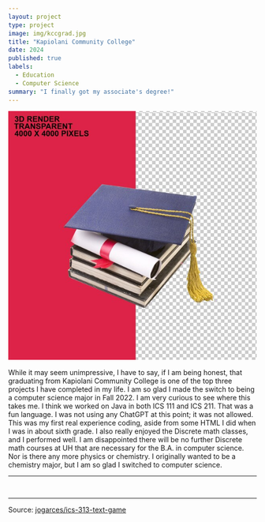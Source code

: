 ```yaml
---
layout: project
type: project
image: img/kccgrad.jpg
title: "Kapiolani Community College"
date: 2024
published: true
labels:
  - Education
  - Computer Science
summary: "I finally got my associate's degree!"
---
```


<img class="img-fluid" src="../img/kccgrad.jpg">

While it may seem unimpressive, I have to say, if I am being honest, that graduating from Kapiolani Community College is one of the top three projects I have completed in my life.  I am so glad I made the switch to being a computer science major in Fall 2022.  I am very curious to see where this takes me.
I think we worked on Java in both ICS 111 and ICS 211.  That was a fun language.  I was not using any ChatGPT at this point; it was not allowed.  This was my first real experience coding, aside from some HTML I did when I was in about sixth grade.
I also really enjoyed the Discrete math classes, and I performed well.  I am disappointed there will be no further Discrete math courses at UH that are necessary for the B.A. in computer science.  Nor is there any more physics or chemistry.  I originally wanted to be a chemistry major, but I am so glad I switched to computer science.

<hr>

<pre>

</pre>

<hr>

Source: <a href="https://github.com/jogarces/ics-313-text-game"><i class="large github icon "></i>jogarces/ics-313-text-game</a>
